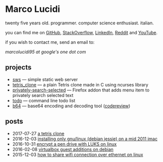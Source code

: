 Marco Lucidi
============

twenty five years old. programmer. computer science enthusiast. italian.

you can find me on [GitHub][1], [StackOverflow][2], [LinkedIn][3], [Reddit][4]
and [YouTube][5].

if you wish to contact me, send an email to:

*marcolucidi95 at google's one dot com*

[1]: https://github.com/MarcoLucidi01
[2]: https://stackoverflow.com/users/13527856
[3]: https://linkedin.com/in/marcolucidi01
[4]: https://www.reddit.com/user/ml01
[5]: https://www.youtube.com/channel/UCshwKTbEEolwmZkwpgI2EOA

projects
--------

- [sws][5] — simple static web server
- [tetris_clone][6] — a plain Tetris clone made in C using ncurses library
- [privately-search-selected][7] — Firefox addon that adds menu item to privately search selected text
- [todo][8] — command line todo list
- [b64][9] — base64 encoding and decoding tool ([codereview][10])

[5]: https://github.com/MarcoLucidi01/sws
[6]: https://github.com/MarcoLucidi01/tetris_clone
[7]: https://github.com/MarcoLucidi01/privately-search-selected
[8]: https://github.com/MarcoLucidi01/todo
[9]: https://github.com/MarcoLucidi01/b64
[10]: https://codereview.stackexchange.com/questions/232103/base64-encoding-and-decoding-tool

posts
-----

- 2017-07-27 [a tetris clone](posts/a-tetris-clone.md)
- 2016-12-03 [installing only gnu/linux (debian jessie) on a mid 2011 imac](posts/installing-only-gnu-linux-debian-jessie-on-a-mid-2011-imac.md)
- 2016-10-31 [encrypt a pen drive with LUKS on linux](posts/encrypt-a-pen-drive-with-LUKS-on-linux.md)
- 2016-02-08 [virtualbox guest additions on debian](posts/virtualbox-guest-additions-on-debian.md)
- 2015-12-03 [how to share wifi connection over ethernet on linux](posts/how-to-share-wifi-connection-over-ethernet-on-linux.md)
